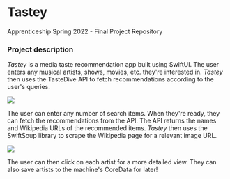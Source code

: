 # Tastey
Apprenticeship Spring 2022 - Final Project Repository

### Project description
*Tastey* is a media taste recommendation app built using SwiftUI. The user enters any musical artists, shows, movies, etc. they're interested in. *Tastey* then uses the TasteDive API to fetch recommendations according to the user's queries. 

![](https://github.com/A-Nipp/Tastey/search_clip.gif)

The user can enter any number of search items. When they're ready, they can fetch the recommendations from the API. The API returns the names and Wikipedia URLs of the recommended items. *Tastey* then uses the SwiftSoup library to scrape the Wikipedia page for a relevant image URL. 

![](https://github.com/A-Nipp/Tastey/search_clip.gif)

The user can then click on each artist for a more detailed view. They can also save artists to the machine's CoreData for later!
